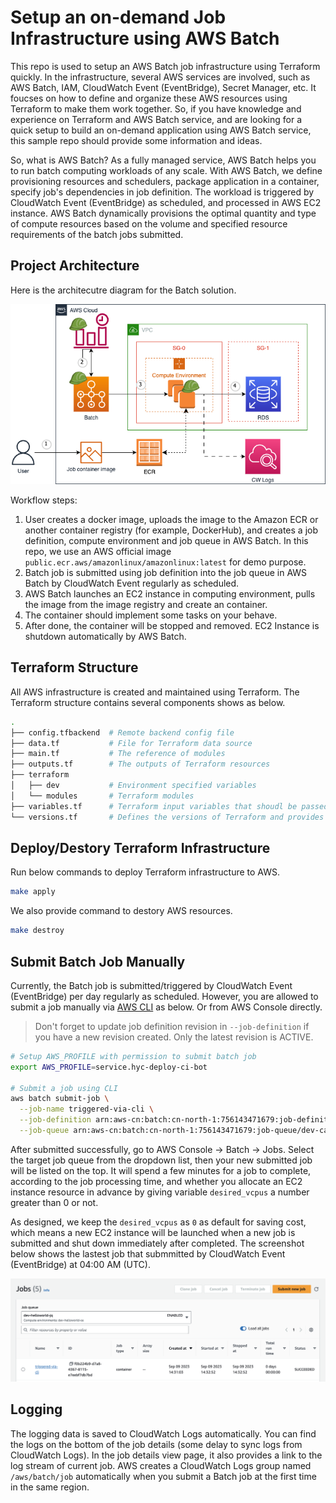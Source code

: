# Setup an on-demand Job Infrastructure using AWS Batch
This repo is used to setup an AWS Batch job infrastructure using Terraform quickly. In the infrastructure, several AWS services are involved, such as AWS Batch, IAM, CloudWatch Event (EventBridge), Secret Manager, etc. It foucses on how to define and organize these AWS resources using Terraform to make them work together.
So, if you have knowledge and experience on Terraform and AWS Batch service, and are looking for a quick setup to build an on-demand application using AWS Batch service, this sample repo should provide some information and ideas. 

So, what is AWS Batch? As a fully managed service, AWS Batch helps you to run batch computing workloads of any scale. With AWS Batch, we define provisioning resources and schedulers, package application in a container, specify job's dependencies in job definition. The workload is triggered by CloudWatch Event (EventBridge) as scheduled, and processed in AWS EC2 instance. AWS Batch dynamically provisions the optimal quantity and type of compute resources based on the volume and specified resource requirements of the batch jobs submitted.

## Project Architecture
Here is the architecutre diagram for the Batch solution.

![Architecture Diagram](./images/batch-arch.png)

Workflow steps:
1. User creates a docker image, uploads the image to the Amazon ECR or another container registry (for example, DockerHub), and creates a job definition, compute environment and job queue in AWS Batch. In this repo, we use an AWS official image `public.ecr.aws/amazonlinux/amazonlinux:latest` for demo purpose.
2. Batch job is submitted using job definition into the job queue in AWS Batch by CloudWatch Event regularly as scheduled.
3. AWS Batch launches an EC2 instance in computing environment, pulls the image from the image registry and create an container.
4. The container should implement some tasks on your behave.
5. After done, the container will be stopped and removed. EC2 Instance is shutdown automatically by AWS Batch. 

## Terraform Structure
All AWS infrastructure is created and maintained using Terraform. The Terraform structure contains several components shows as below.

```bash
.
├── config.tfbackend  # Remote backend config file
├── data.tf           # File for Terraform data source 
├── main.tf           # The reference of modules
├── outputs.tf        # The outputs of Terraform resources
├── terraform         
│   ├── dev           # Environment specified variables
│   └── modules       # Terraform modules
├── variables.tf      # Terraform input variables that shoudl be passed to the arch module
└── versions.tf       # Defines the versions of Terraform and provides
```

## Deploy/Destory Terraform Infrastructure
Run below commands to deploy Terraform infrastructure to AWS.

```bash
make apply
```

We also provide command to destory AWS resources.
```bash
make destroy
```

## Submit Batch Job Manually
Currently, the Batch job is submitted/triggered by CloudWatch Event (EventBridge) per day regularly as scheduled. However, you are allowed to submit a job manually via [AWS CLI](https://docs.aws.amazon.com/cli/latest/reference/batch/submit-job.html) as below. Or from AWS Console directly.

> Don't forget to update job definition revision in `--job-definition` if you have a new revision created. Only the latest revision is ACTIVE.

```bash
# Setup AWS_PROFILE with permission to submit batch job
export AWS_PROFILE=service.hyc-deploy-ci-bot

# Submit a job using CLI
aws batch submit-job \
  --job-name triggered-via-cli \
  --job-definition arn:aws-cn:batch:cn-north-1:756143471679:job-definition/dev-carbon-jd:6 \
  --job-queue arn:aws-cn:batch:cn-north-1:756143471679:job-queue/dev-carbon-jq
```
After submitted successfully, go to AWS Console -> Batch -> Jobs. Select the target job queue from the dropdown list, then your new submitted job will be listed on the top. It will spend a few minutes for a job to complete, according to the job processing time, and whether you allocate an EC2 instance resource in advance by giving variable `desired_vcpus` a number greater than 0 or not.

As designed, we keep the `desired_vcpus` as `0` as default for saving cost, which means a new EC2 instance will be launched when a new job is submitted and shut down immediately after completed. The screenshot below shows the lastest job that submmitted by CloudWatch Event (EventBridge) at 04:00 AM (UTC).

![Job Overview](./images/batch-job.png)

## Logging
The logging data is saved to CloudWatch Logs automatically. You can find the logs on the bottom of the job details (some delay to sync logs from CloudWatch Logs). In the job details view page, it also provides a link to the log stream of current job. AWS creates a CloudWatch Logs group named `/aws/batch/job` automatically when you submit a Batch job at the first time in the same region.